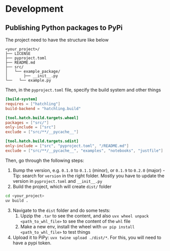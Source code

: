 # Development

## Publishing Python packages to PyPi

The project need to have the structure like below

```
<your_project>/
├── LICENSE
├── pyproject.toml
├── README.md
├── src/
│   └── example_package/
│       ├── __init__.py
└──   └── example.py
```

Then, in the `pyproject.toml` file, specify the build system and other things

```toml
[build-system]
requires = ["hatchling"]
build-backend = "hatchling.build"

[tool.hatch.build.targets.wheel]
packages = ["src/"]
only-include = ["src"]
exclude = ["src/**/__pycache__"]

[tool.hatch.build.targets.sdist]
only-include = ["src", "pyproject.toml", "/README.md"]
exclude = ["src/**/__pycache__", "examples", "notebooks", "justfile"]
```

Then, go through the following steps:

1. Bump the version, e.g. `0.1.0` to `0.1.1` (minor), or `0.1.9` to `0.2.0` (major) - Tip: search for `version` in the right folder. Mostly you have to update the version in `pyproject.toml` and `__init__.py`
2. Build the project, which will create `dist/` folder

```bash
cd <your_project>
uv build .
```

3. Navigate to the `dist` folder and do some tests:
   1. Upzip the `.tar` to see the content, and also `uvx wheel unpack <path_to_whl_file>` to see the content of the `whl` file
   2. Make a new env, install the wheel with `uv pip install <path_to_whl_file>` to test things
4. Upload it to PiPy: `uvx twine upload ./dist/*`. For this, you will need to have a pypi token.
